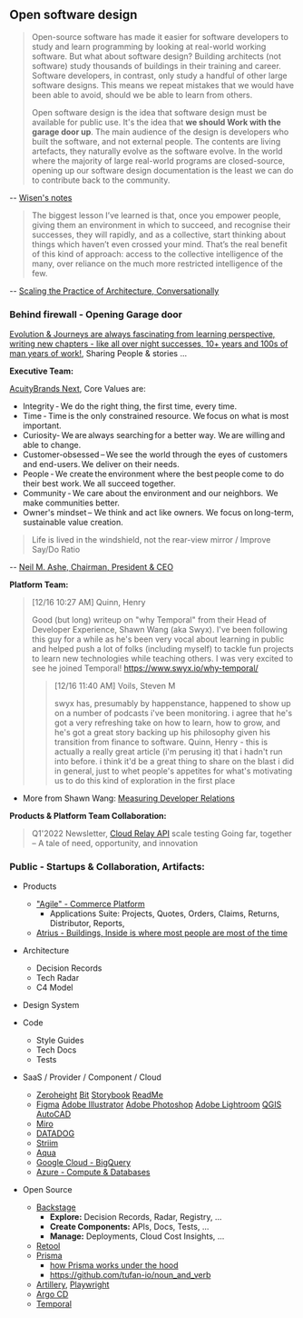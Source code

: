 ## Open software design

> Open-source software has made it easier for software developers to study and learn programming by looking at real-world working software. But what about software design? Building architects (not software) study thousands of buildings in their training and career. Software developers, in contrast, only study a handful of other large software designs. This means we repeat mistakes that we would have been able to avoid, should we be able to learn from others.
>
> Open software design is the idea that software design must be available for public use. It's the idea that **we should Work with the garage door up**. The main audience of the design is developers who built the software, and not external people. The contents are living artefacts, they naturally evolve as the software evolve. In the world where the majority of large real-world programs are closed-source, opening up our software design documentation is the least we can do to contribute back to the community.

-- [Wisen's notes](https://notes.ceilfors.com/%C2%A7What's_top_of_mind.html)

> The biggest lesson I’ve learned is that, once you empower people, giving them an environment in which to succeed, and recognise their successes, they will rapidly, and as a collective, start thinking about things which haven’t even crossed your mind. That’s the real benefit of this kind of approach: access to the collective intelligence of the many, over reliance on the much more restricted intelligence of the few.

-- [Scaling the Practice of Architecture, Conversationally](https://martinfowler.com/articles/scaling-architecture-conversationally.html#HowThisTypicallyWorksInPractice)

### Behind firewall - Opening Garage door

[Evolution & Journeys are always fascinating from learning perspective, writing new chapters - like all over night successes, 10+ years and 100s of man years of work!](https://github.com/ankumar/Open-software-design/wiki), Sharing People & stories ...

**Executive Team:**

[AcuityBrands Next](https://www.acuitybrands.com/), Core Values are:
* Integrity - We do the right thing, the first time, every time.
* Time - Time is the only constrained resource. We focus on what is most important.
* Curiosity- We are always searching for a better way. We are willing and able to change.
* Customer-obsessed – We see the world through the eyes of customers and end-users. We deliver on their needs.
* People - We create the environment where the best people come to do their best work. We all succeed together.
* Community - We care about the environment and our neighbors.  We make communities better.
* Owner's mindset – We think and act like owners. We focus on long-term, sustainable value creation.

> Life is lived in the windshield, not the rear-view mirror / Improve Say/Do Ratio 

-- [Neil M. Ashe, Chairman, President & CEO](https://www.investors.acuitybrands.com/corporate)

**Platform Team:**

> [12/16 10:27 AM] Quinn, Henry
>
> Good (but long) writeup on "why Temporal" from their Head of Developer Experience, Shawn Wang (aka Swyx).
> I've been following this guy for a while as he's been very vocal about learning in public and helped push a lot of folks (including myself) to tackle fun projects to learn new technologies while teaching others. I was very excited to see he joined Temporal! https://www.swyx.io/why-temporal/
>
>> [12/16 11:40 AM] Voils, Steven M
>> 
>> swyx has, presumably by happenstance, happened to show up on a number of podcasts i've been monitoring.  i agree that he's got a very refreshing take on how to learn, how to grow, and he's got a great story backing up his philosophy given his transition from finance to software. Quinn, Henry - this is actually a really great article (i'm perusing it) that i hadn't run into before.  i think it'd be a great thing to share on the blast i did in general, just to whet people's appetites for what's motivating us to do this kind of exploration in the first place

- More from Shawn Wang: [Measuring Developer Relations](https://www.swyx.io/measuring-devrel/)

**Products & Platform Team Collaboration:**

> Q1'2022 Newsletter,  [Cloud Relay API](https://github.com/DistechControls/CloudRelay) scale testing Going far, together – A tale of need, opportunity, and innovation
> 
### Public - Startups & Collaboration, Artifacts:
- Products
  - ["Agile" - Commerce Platform](https://agile.acuitybrandslighting.net/) 
    - Applications Suite: Projects, Quotes, Orders, Claims, Returns, Distributor, Reports, 
  - [Atrius - Buildings, Inside is where most people are most of the time](https://atrius.com/) 

- Architecture
  - Decision Records
  - Tech Radar
  - C4 Model
- Design System 
- Code 
  - Style Guides  
  - Tech Docs
  - Tests

- SaaS / Provider / Component / Cloud 
  - [Zeroheight](https://zeroheight.com/) [Bit](https://bit.dev/) [Storybook](https://storybook.js.org/) [ReadMe](https://readme.com/) 
  - [Figma](https://www.figma.com/) [Adobe Illustrator](https://creativecloud.adobe.com/) [Adobe Photoshop](https://creativecloud.adobe.com/) [Adobe Lightroom](https://creativecloud.adobe.com/) [QGIS](https://www.qgis.org/en/site/) [AutoCAD](https://web.autocad.com/login)
  - [Miro](https://miro.com/)
  - [DATADOG](https://www.datadoghq.com/)
  - [Striim](https://www.striim.com/)
  - [Aqua](https://www.aquasec.com/)
  - [Google Cloud - BigQuery](https://cloud.google.com/)
  - [Azure - Compute & Databases](https://azure.microsoft.com/)
 
 - Open Source 
   - [Backstage](https://github.com/backstage/backstage) 
     - **Explore:** Decision Records, Radar, Registry, ...
     - **Create Components:** APIs, Docs, Tests, ...
     - **Manage:** Deployments, Cloud Cost Insights, ...
   - [Retool](https://retool.com/)
   - [Prisma](https://github.com/prisma) 
     - [how Prisma works under the hood](https://twitter.com/nikolasburk/status/1476844880219488257)
     - https://github.com/tufan-io/noun_and_verb
   - [Artillery](https://github.com/artilleryio), [Playwright](https://github.com/microsoft/playwright)
   - [Argo CD](https://github.com/argoproj/argo-cd/)
   - [Temporal](https://github.com/temporalio/temporal)
   



